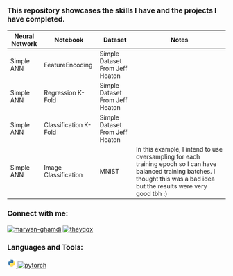 <h3 align="left">This repository showcases the skills I have and the projects I have completed.</h3>

| **Neural Network** | **Notebook**          | **Dataset**                       |          Notes      |
|--------------------|-----------------------|-----------------------------------|---------------------|
|    Simple ANN      | FeatureEncoding       | Simple Dataset From Jeff Heaton   |                     |
|    Simple ANN      | Regression K-Fold     | Simple Dataset From Jeff Heaton   |                     |
|    Simple ANN      | Classification K-Fold | Simple Dataset From Jeff Heaton   |                     |
|    Simple ANN      | Image Classification  | MNIST                             | In this example, I intend to use oversampling for each training epoch so I can have balanced training batches. I thought this was a bad idea but the results were very good tbh :) |








<h3 align="left">Connect with me:</h3>
<p align="left">
<a href="https://linkedin.com/in/marwan-ghamdi" target="blank"><img align="center" src="https://raw.githubusercontent.com/rahuldkjain/github-profile-readme-generator/master/src/images/icons/Social/linked-in-alt.svg" alt="marwan-ghamdi" height="20" width="20" /></a>
<a href="https://kaggle.com/theyqqx" target="blank"><img align="center" src="https://raw.githubusercontent.com/rahuldkjain/github-profile-readme-generator/master/src/images/icons/Social/kaggle.svg" alt="theyqqx" height="20" width="20" /></a>
</p>

<h3 align="left">Languages and Tools:</h3>
<p align="left"> <a href="https://www.python.org" target="_blank" rel="noreferrer"> <img src="https://raw.githubusercontent.com/devicons/devicon/master/icons/python/python-original.svg" alt="python" height="20" width="20"/> </a> <a href="https://pytorch.org/" target="_blank" rel="noreferrer"> <img src="https://www.vectorlogo.zone/logos/pytorch/pytorch-icon.svg" alt="pytorch" height="20" width="20"/> </a> </p>

